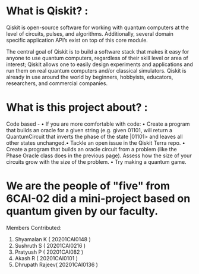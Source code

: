 # What is Qiskit? :
Qiskit is open-source software for working with quantum computers at the level of circuits, pulses, and algorithms. Additionally, several domain specific application API’s exist on top of this core module.

The central goal of Qiskit is to build a software stack that makes it easy for anyone to use quantum computers, regardless of their skill level or area of interest; Qiskit allows one to easily design experiments and applications and run them on real quantum computers and/or classical simulators. Qiskit is already in use around the world by beginners, hobbyists, educators, researchers, and commercial companies.

# What is this project about? :
Code based -
• If you are more comfortable with code:
• Create a program that builds an oracle for a given string (e.g. given 01101, will
return a QuantumCircuit that inverts the phase of the state |01101> and leaves all
other states unchanged.• Tackle an open issue in the Qiskit Terra repo.
• Create a program that builds an oracle circuit from a problem (like the Phase
Oracle class does in the previous page). Assess how the size of your circuits
grow with the size of the problem.
• Try making a quantum game.

# We are the people of "five" from 6CAI-02 did a mini-project based on quantum given by our faculty.
Members Contributed:
  1. Shyamalan K ( 20201CAI0148 )
  2. Sushruth S ( 20201CAI0216 )
  3. Pratyush P ( 20201CAI082 )
  4. Akash R ( 20201CAI0101 )
  5. Dhrupath Rajeev( 20201CAI0136 )
